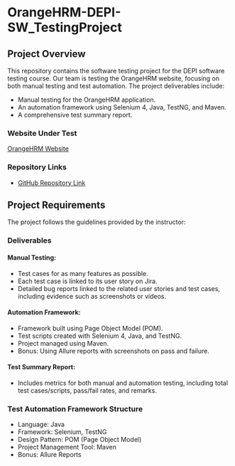 # OrangeHRM-DEPI-SW_TestingProject

## Project Overview

This repository contains the software testing project for the DEPI software testing course. Our team is testing the OrangeHRM website, focusing on both manual testing and test automation. The project deliverables include:

- Manual testing for the OrangeHRM application.
- An automation framework using Selenium 4, Java, TestNG, and Maven.
- A comprehensive test summary report.

### Website Under Test

[OrangeHRM Website](https://www.orangehrm.com/)

### Repository Links

- [GitHub Repository Link](https://github.com/Sara556M/OrangeHRM-DEPI-SW_TestingProject)

## Project Requirements

The project follows the guidelines provided by the instructor:

### Deliverables

#### Manual Testing:

- Test cases for as many features as possible.
- Each test case is linked to its user story on Jira.
- Detailed bug reports linked to the related user stories and test cases, including evidence such as screenshots or videos.

#### Automation Framework:

- Framework built using Page Object Model (POM).
- Test scripts created with Selenium 4, Java, and TestNG.
- Project managed using Maven.
- Bonus: Using Allure reports with screenshots on pass and failure.

#### Test Summary Report:

- Includes metrics for both manual and automation testing, including total test cases/scripts, pass/fail rates, and remarks.

### Test Automation Framework Structure

- Language: Java
- Framework: Selenium, TestNG
- Design Pattern: POM (Page Object Model)
- Project Management Tool: Maven
- Bonus: Allure Reports
